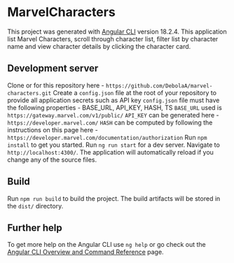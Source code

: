# MarvelCharacters

This project was generated with [Angular CLI](https://github.com/angular/angular-cli) version 18.2.4.
This application list Marvel Characters, scroll through character list, filter list by character name and view character details by clicking the character card.

## Development server

Clone or for this repository here - `https://github.com/DebolaA/marvel-characters.git`
Create a `config.json` file at the root of your repository to provide all application secrets such as API key
`config.json` file must have the following properties - BASE_URL, API_KEY, HASH, TS
`BASE_URL` used is `https://gateway.marvel.com/v1/public/`
`API_KEY` can be generated here - `https://developer.marvel.com/`
`HASH` can be computed by following the instructions on this page here - `https://developer.marvel.com/documentation/authorization`
Run `npm install` to get you started.
Run `ng run start` for a dev server. Navigate to `http://localhost:4300/`. The application will automatically reload if you change any of the source files.

## Build

Run `npm run build` to build the project. The build artifacts will be stored in the `dist/` directory.

## Further help

To get more help on the Angular CLI use `ng help` or go check out the [Angular CLI Overview and Command Reference](https://angular.dev/tools/cli) page.
